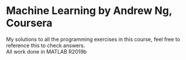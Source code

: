 # Machine Learning by Andrew Ng, Coursera
My solutions to all the programming exercises in this course, feel free to reference this to check answers.  
All work done in MATLAB R2019b
